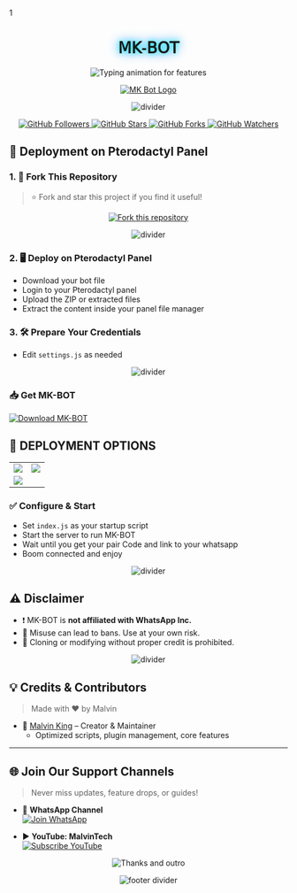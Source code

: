 1<!-- MK-BOT README HEADER -->

<!-- Title -->
<h1 align="center" style="font-family: 'Orbitron', sans-serif; text-shadow: 0 0 10px #00ffff, 0 0 20px #0088ff;">
  𝖬𝖪-𝖡𝖮𝖳
</h1>

<!-- Typing Animation -->
<p align="center">
  <img src="https://readme-typing-svg.demolab.com?font=Orbitron&weight=600&size=25&duration=4000&pause=1000&color=00F7FF&center=true&vCenter=true&width=500&lines=ULTIMATE+WHATSAPP+BOT;MULTI-DEVICE+SUPPORT;POWERED+BY+BAILEYS;FAST++SECURE++RELIABLE" alt="Typing animation for features" />
</p>

<!-- Logo -->
<p align="center">
  <a href="https://github.com/XdKing2">
    <img alt="MK Bot Logo" height="auto" src="https://files.catbox.moe/641pvo.jpg">
  </a>
</p>

<!-- Divider GIF -->
<p align="center"><img src="https://i.imgur.com/LyHic3i.gif" alt="divider"/></p>

<!-- GitHub Badges -->
<p align="center">
  <a href="https://github.com/XdKing2?tab=followers">
    <img src="https://img.shields.io/github/followers/XdKing2?label=Followers&style=flat&color=blue" alt="GitHub Followers" />
  </a>
  <a href="https://github.com/XdKing2/Mk-bot/stargazers">
    <img src="https://img.shields.io/github/stars/XdKing2/Mk-bot?label=Stars&style=flat&color=brightgreen" alt="GitHub Stars" />
  </a>
  <a href="https://github.com/XdKing2/Mk-bot/network/members">
    <img src="https://img.shields.io/github/forks/XdKing2/Mk-bot?label=Forks&style=flat&color=orange" alt="GitHub Forks" />
  </a>
  <a href="https://github.com/XdKing2/Mk-bot/watchers">
    <img src="https://img.shields.io/github/watchers/XdKing2/Mk-bot?label=Watching&style=flat&color=purple" alt="GitHub Watchers" />
  </a>
</p>

<!-- Deployment Section -->
## 🚀 Deployment on Pterodactyl Panel

### 1. 🍴 Fork This Repository
> ⭐ Fork and star this project if you find it useful!

<p align="center">
  <a href="https://github.com/XdKing2/Mk-bot/fork">
    <img src="https://img.shields.io/badge/FORK-MK%20BOT-indigo?style=for-the-badge&logo=stackshare" alt="Fork this repository">
  </a>
</p>

<p align="center"><img src="https://i.imgur.com/LyHic3i.gif" alt="divider"/></p>


### 2. 🖥 Deploy on Pterodactyl Panel

- Download your bot file
- Login to your Pterodactyl panel
- Upload the ZIP or extracted files
- Extract the content inside your panel file manager

### 3. 🛠 Prepare Your Credentials

- Edit `settings.js` as needed

  

<p align="center"><img src="https://i.imgur.com/LyHic3i.gif" alt="divider"/></p>

### 📥 Get MK-BOT

<p align="left">
  <a href="https://github.com/XdKing2/Mk-bot/archive/refs/heads/main.zip" target="_blank">
    <img src="https://img.shields.io/badge/Download%20Bot-file-FF009D?style=for-the-badge&logo=github&logoColor=white" alt="Download MK-BOT" />
  </a>
</p>

## 📡 DEPLOYMENT OPTIONS

<div align="center">
  <table>
    <tr>
      <td><a href="https://bot-hosting.net/?aff=1097457675723341836" target="_blank"><img src="https://img.shields.io/badge/Bothosting-FF009D?style=for-the-badge&logo=koyeb&logoColor=white&labelColor=000000"/></a></td>
      <td><a href="https://dashboard.katabump.com/auth/login#203630" target="_blank"><img src="https://img.shields.io/badge/Katambup-FF8700?style=for-the-badge&logo=railway&logoColor=white&labelColor=000000"/></a></td>
    </tr>
    <tr>
      <td><a href="https://dash.hmvhostings.com/register?ref=GKTSTyFY" target="_blank"><img src="https://img.shields.io/badge/hmvhosting-000000?style=for-the-badge&logo=render&logoColor=white&labelColor=000000&color=00ffaa"/></a></td>
    </tr>
  </table>
</div>



### ✅ Configure & Start

- Set `index.js` as your startup script
- Start the server to run MK-BOT
- Wait until you get your pair Code and link to your whatsapp
- Boom connected and enjoy 

<p align="center"><img src="https://i.imgur.com/LyHic3i.gif" alt="divider"/></p>

## ⚠️ Disclaimer

- ❗ MK-BOT is **not affiliated with WhatsApp Inc.**
- 🚫 Misuse can lead to bans. Use at your own risk.
- 🛑 Cloning or modifying without proper credit is prohibited.

<p align="center"><img src="https://i.imgur.com/LyHic3i.gif" alt="divider"/></p>

## 💡 Credits & Contributors

> Made with ❤️ by Malvin

- 👤 [Malvin King](https://github.com/XdKing2) – Creator & Maintainer  
  - Optimized scripts, plugin management, core features

---

## 🌐 Join Our Support Channels

> Never miss updates, feature drops, or guides!

- 📢 **WhatsApp Channel**  
  [![Join WhatsApp](https://img.shields.io/badge/Join%20WhatsApp-Channel-25D366?style=for-the-badge&logo=whatsapp&logoColor=white)](https://whatsapp.com/channel/0029VbA6MSYJUM2TVOzCSb2A)

- ▶️ **YouTube: MalvinTech**  
  [![Subscribe YouTube](https://img.shields.io/badge/Subscribe-YouTube-FF0000?style=for-the-badge&logo=youtube&logoColor=white)](https://youtube.com/@malvintech2)

<!-- Farewell Typing SVG -->
<p align="center">
  <img src="https://readme-typing-svg.demolab.com?font=Anton&size=25&pause=998&color=F51FFF&background=F7F2F20A&vCenter=true&random=false&width=340&lines=Have+a%F0%9F%91%8B!+Day;updates+are+always+done;Thanks+all+fam🚀♥️🦜" alt="Thanks and outro" />
</p>

<p align="center">
  <img src="https://i.imgur.com/LyHic3i.gif" alt="footer divider" />
</p>

